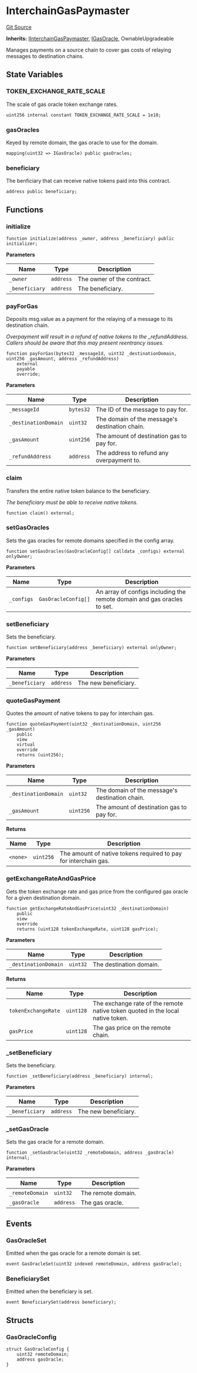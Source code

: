 # InterchainGasPaymaster
[Git Source](https://github.com/hyperlane-xyz/hyperlane-monorepo/blob/60f321f452052881dce4e22999022e11fc117456/contracts/igps/InterchainGasPaymaster.sol)

**Inherits:**
[IInterchainGasPaymaster](/contracts/interfaces/IInterchainGasPaymaster.sol/interface.IInterchainGasPaymaster.md), [IGasOracle](/contracts/interfaces/IGasOracle.sol/interface.IGasOracle.md), OwnableUpgradeable

Manages payments on a source chain to cover gas costs of relaying
messages to destination chains.


## State Variables
### TOKEN_EXCHANGE_RATE_SCALE
The scale of gas oracle token exchange rates.


```solidity
uint256 internal constant TOKEN_EXCHANGE_RATE_SCALE = 1e10;
```


### gasOracles
Keyed by remote domain, the gas oracle to use for the domain.


```solidity
mapping(uint32 => IGasOracle) public gasOracles;
```


### beneficiary
The benficiary that can receive native tokens paid into this contract.


```solidity
address public beneficiary;
```


## Functions
### initialize


```solidity
function initialize(address _owner, address _beneficiary) public initializer;
```
**Parameters**

|Name|Type|Description|
|----|----|-----------|
|`_owner`|`address`|The owner of the contract.|
|`_beneficiary`|`address`|The beneficiary.|


### payForGas

Deposits msg.value as a payment for the relaying of a message
to its destination chain.

*Overpayment will result in a refund of native tokens to the _refundAddress.
Callers should be aware that this may present reentrancy issues.*


```solidity
function payForGas(bytes32 _messageId, uint32 _destinationDomain, uint256 _gasAmount, address _refundAddress)
    external
    payable
    override;
```
**Parameters**

|Name|Type|Description|
|----|----|-----------|
|`_messageId`|`bytes32`|The ID of the message to pay for.|
|`_destinationDomain`|`uint32`|The domain of the message's destination chain.|
|`_gasAmount`|`uint256`|The amount of destination gas to pay for.|
|`_refundAddress`|`address`|The address to refund any overpayment to.|


### claim

Transfers the entire native token balance to the beneficiary.

*The beneficiary must be able to receive native tokens.*


```solidity
function claim() external;
```

### setGasOracles

Sets the gas oracles for remote domains specified in the config array.


```solidity
function setGasOracles(GasOracleConfig[] calldata _configs) external onlyOwner;
```
**Parameters**

|Name|Type|Description|
|----|----|-----------|
|`_configs`|`GasOracleConfig[]`|An array of configs including the remote domain and gas oracles to set.|


### setBeneficiary

Sets the beneficiary.


```solidity
function setBeneficiary(address _beneficiary) external onlyOwner;
```
**Parameters**

|Name|Type|Description|
|----|----|-----------|
|`_beneficiary`|`address`|The new beneficiary.|


### quoteGasPayment

Quotes the amount of native tokens to pay for interchain gas.


```solidity
function quoteGasPayment(uint32 _destinationDomain, uint256 _gasAmount)
    public
    view
    virtual
    override
    returns (uint256);
```
**Parameters**

|Name|Type|Description|
|----|----|-----------|
|`_destinationDomain`|`uint32`|The domain of the message's destination chain.|
|`_gasAmount`|`uint256`|The amount of destination gas to pay for.|

**Returns**

|Name|Type|Description|
|----|----|-----------|
|`<none>`|`uint256`|The amount of native tokens required to pay for interchain gas.|


### getExchangeRateAndGasPrice

Gets the token exchange rate and gas price from the configured gas oracle
for a given destination domain.


```solidity
function getExchangeRateAndGasPrice(uint32 _destinationDomain)
    public
    view
    override
    returns (uint128 tokenExchangeRate, uint128 gasPrice);
```
**Parameters**

|Name|Type|Description|
|----|----|-----------|
|`_destinationDomain`|`uint32`|The destination domain.|

**Returns**

|Name|Type|Description|
|----|----|-----------|
|`tokenExchangeRate`|`uint128`|The exchange rate of the remote native token quoted in the local native token.|
|`gasPrice`|`uint128`|The gas price on the remote chain.|


### _setBeneficiary

Sets the beneficiary.


```solidity
function _setBeneficiary(address _beneficiary) internal;
```
**Parameters**

|Name|Type|Description|
|----|----|-----------|
|`_beneficiary`|`address`|The new beneficiary.|


### _setGasOracle

Sets the gas oracle for a remote domain.


```solidity
function _setGasOracle(uint32 _remoteDomain, address _gasOracle) internal;
```
**Parameters**

|Name|Type|Description|
|----|----|-----------|
|`_remoteDomain`|`uint32`|The remote domain.|
|`_gasOracle`|`address`|The gas oracle.|


## Events
### GasOracleSet
Emitted when the gas oracle for a remote domain is set.


```solidity
event GasOracleSet(uint32 indexed remoteDomain, address gasOracle);
```

### BeneficiarySet
Emitted when the beneficiary is set.


```solidity
event BeneficiarySet(address beneficiary);
```

## Structs
### GasOracleConfig

```solidity
struct GasOracleConfig {
    uint32 remoteDomain;
    address gasOracle;
}
```

